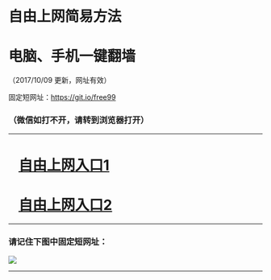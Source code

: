 ﻿# 自由上网简易方法

# 电脑、手机一键翻墙

（2017/10/09 更新，网址有效）

固定短网址：https://git.io/free99

### （微信如打不开，请转到浏览器打开）


***





# &nbsp;&nbsp; <a href="http://ft210523329.fwq-tz-1001.info/fwqtz01.html?t=100900132225 " target="_blank">自由上网入口1</a>
# &nbsp;&nbsp; <a href="http://ft1693911281.fwq-tz-1002.info/fwqtz02.html?t=10090017042 " target="_blank">自由上网入口2</a>
***

### 请记住下图中固定短网址：

<img src="https://s3-us-west-2.amazonaws.com/fwq-1001/yjfq-20170905okok.png" /> 


***

